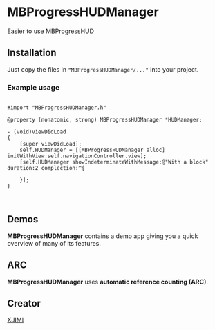 MBProgressHUDManager
====================

Easier to use MBProgressHUD

## Installation

Just copy the files in `"MBProgressHUDManager/..."` into your project.

### Example usage

```  objc

#import "MBProgressHUDManager.h"

@property (nonatomic, strong) MBProgressHUDManager *HUDManager;

- (void)viewDidLoad
{
    [super viewDidLoad];
    self.HUDManager = [[MBProgressHUDManager alloc] initWithView:self.navigationController.view];
    [self.HUDManager showIndeterminateWithMessage:@"With a block" duration:2 complection:^{
        
    }];
}



```
## Demos

**MBProgressHUDManager** contains a demo app giving you a quick overview of many of its features.

## ARC

**MBProgressHUDManager** uses **automatic reference counting (ARC)**.

## Creator

[XJIMI](https://www.facebook.com/fn5128)



